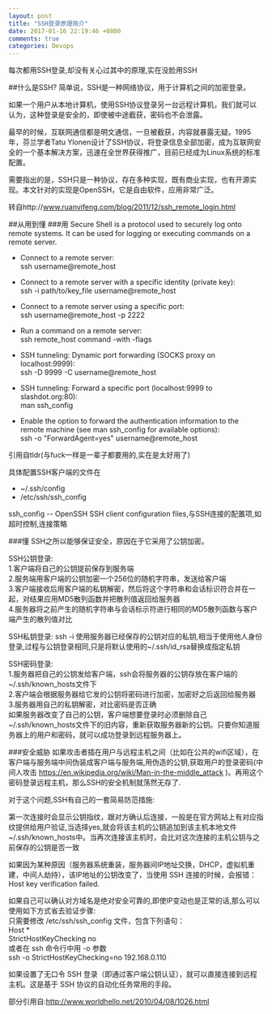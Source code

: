 ```yaml
---
layout: post
title: "SSH登录原理简介"
date: 2017-01-16 22:19:46 +0800
comments: true
categories: Devops
---
```


每次都用SSH登录,却没有关心过其中的原理,实在没脸用SSH

<!--more-->
##什么是SSH?
简单说，SSH是一种网络协议，用于计算机之间的加密登录。

如果一个用户从本地计算机，使用SSH协议登录另一台远程计算机，我们就可以认为，这种登录是安全的，即使被中途截获，密码也不会泄露。

最早的时候，互联网通信都是明文通信，一旦被截获，内容就暴露无疑。1995年，芬兰学者Tatu Ylonen设计了SSH协议，将登录信息全部加密，成为互联网安全的一个基本解决方案，迅速在全世界获得推广，目前已经成为Linux系统的标准配置。

需要指出的是，SSH只是一种协议，存在多种实现，既有商业实现，也有开源实现。本文针对的实现是OpenSSH，它是自由软件，应用非常广泛。

转自http://www.ruanyifeng.com/blog/2011/12/ssh_remote_login.html

##从用到懂
###用
  Secure Shell is a protocol used to securely log onto remote systems.
  It can be used for logging or executing commands on a remote server.

  - Connect to a remote server:  
    ssh username@remote_host

  - Connect to a remote server with a specific identity (private key):  
    ssh -i path/to/key_file username@remote_host

  - Connect to a remote server using a specific port:  
    ssh username@remote_host -p 2222

  - Run a command on a remote server:  
    ssh remote_host command -with -flags

  - SSH tunneling: Dynamic port forwarding (SOCKS proxy on localhost:9999):  
    ssh -D 9999 -C username@remote_host

  - SSH tunneling: Forward a specific port (localhost:9999 to slashdot.org:80):  
    man ssh_config

  - Enable the option to forward the authentication information to the remote machine (see man ssh_config for available options):  
    ssh -o "ForwardAgent=yes" username@remote_host

引用自tldr(与fuck一样是一辈子都要用的,实在是太好用了)

具体配置SSH客户端的文件在
  - ~/.ssh/config
  - /etc/ssh/ssh_config
  
ssh_config -- OpenSSH SSH client configuration files,与SSH连接的配置项,如超时控制,连接策略

###懂
SSH之所以能够保证安全，原因在于它采用了公钥加密。  

SSH公钥登录:  
1.客户端将自己的公钥提前保存到服务端  
2.服务端用客户端的公钥加密一个256位的随机字符串，发送给客户端  
3.客户端接收后用客户端的私钥解密，然后将这个字符串和会话标识符合并在一起，对结果应用MD5散列函数并把散列值返回给服务器  
4.服务器将之前产生的随机字符串与会话标示符进行相同的MD5散列函数与客户端产生的散列值对比

SSH私钥登录:
ssh -i 使用服务器已经保存的公钥对应的私钥,相当于使用他人身份登录,过程与公钥登录相同,只是将默认使用的~/.ssh/id_rsa替换成指定私钥

SSH密码登录:  
1.服务器把自己的公钥发给客户端，ssh会将服务器的公钥存放在客户端的~/.ssh/known_hosts文件下  
2.客户端会根据服务器给它发的公钥将密码进行加密，加密好之后返回给服务器  
3.服务器用自己的私钥解密，对比密码是否正确  
如果服务器改变了自己的公钥，客户端想要登录时必须删除自己~/.ssh/known_hosts文件下的旧内容，重新获取服务器新的公钥。只要你知道服务器上的用户和密码，就可以成功登录到远程服务器上。

###安全威胁
如果攻击者插在用户与远程主机之间（比如在公共的wifi区域），在客户端与服务端中间伪装成客户端与服务端,用伪造的公钥,获取用户的登录密码(中间人攻击 https://en.wikipedia.org/wiki/Man-in-the-middle_attack )。再用这个密码登录远程主机，那么SSH的安全机制就荡然无存了.

对于这个问题,SSH有自己的一套简易防范措施:

第一次连接时会显示公钥指纹，跟对方确认后连接，一般是在官方网站上有对应指纹提供给用户验证,当选择yes,就会将该主机的公钥追加到该主机本地文件~/.ssh/known_hosts中。当再次连接该主机时，会比对这次连接的主机公钥与之前保存的公钥是否一致

如果因为某种原因（服务器系统重装，服务器间IP地址交换，DHCP，虚拟机重建，中间人劫持），该IP地址的公钥改变了，当使用 SSH 连接的时候，会报错：Host key verification failed.

如果自己可以确认对方域名是绝对安全可靠的,即使IP变动也是正常的话,那么可以使用如下方式省去验证步骤:  
只需要修改 /etc/ssh/ssh_config 文件，包含下列语句：  
Host *  
 StrictHostKeyChecking no  
或者在 ssh 命令行中用 -o 参数  
ssh  -o StrictHostKeyChecking=no  192.168.0.110

如果设置了无口令 SSH 登录（即通过客户端公钥认证），就可以直接连接到远程主机。这是基于 SSH 协议的自动化任务常用的手段。

部分引用自:http://www.worldhello.net/2010/04/08/1026.html



